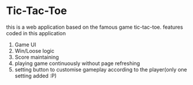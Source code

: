 # Tic-Tac-Toe

this is a web application based on the famous game tic-tac-toe.
features coded in this application
  1. Game UI
  2. Win/Loose logic
  3. Score maintaining
  4. playing game continuously without page refreshing
  5. setting button to customise gameplay according to the player(only one setting added :P)
